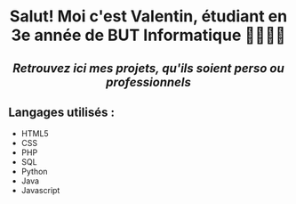 <div align="center">
  
<h1><b>Salut! Moi c'est Valentin, étudiant en 3e année de BUT Informatique 👩‍💻👨‍🎓</b></h1>
<h2><i>Retrouvez ici mes projets, qu'ils soient perso ou professionnels</i></h2>

</div>
<div>
<h2>Langages utilisés :</h2>
  <ul>
    <li>HTML5</li>
    <li>CSS</li>
    <li>PHP</li>
    <li>SQL</li>
    <li>Python</li>
    <li>Java</li>
    <li>Javascript</li>
  </ul>
</div>
